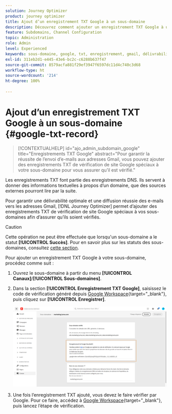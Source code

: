 ```yaml
---
solution: Journey Optimizer
product: journey optimizer
title: Ajout d’un enregistrement TXT Google à un sous-domaine
description: Découvrez comment ajouter un enregistrement TXT Google à un sous-domaine.
feature: Subdomains, Channel Configuration
topic: Administration
role: Admin
level: Experienced
keywords: sous-domaine, google, txt, enregistrement, gmail, délivrabilité
exl-id: 311eb2d1-e445-43e6-bc2c-c6288b637f47
source-git-commit: 8579acfa881f29ef3947f6597dc11d4c740c3d68
workflow-type: ht
source-wordcount: '214'
ht-degree: 100%

---
```


# Ajout d’un enregistrement TXT Google à un sous-domaine {#google-txt-record}

>[!CONTEXTUALHELP]
>id="ajo_admin_subdomain_google"
>title="Enregistrements TXT Google"
>abstract="Pour garantir la réussite de l’envoi d’e-mails aux adresses Gmail, vous pouvez ajouter des enregistrements TXT de vérification de site Google spéciaux à votre sous-domaine pour vous assurer qu’il est vérifié."

Les enregistrements TXT font partie des enregistrements DNS. Ils servent à donner des informations textuelles à propos d’un domaine, que des sources externes pourront lire par la suite.

Pour garantir une délivrabilité optimale et une diffusion réussie des e-mails vers les adresses Gmail, [!DNL Journey Optimizer] permet dʼajouter des enregistrements TXT de vérification de site Google spéciaux à vos sous-domaines afin dʼassurer qu’ils soient vérifiés.

>[!CAUTION]
>
> Cette opération ne peut être effectuée que lorsqu&#39;un sous-domaine a le statut **[!UICONTROL Succès]**. Pour en savoir plus sur les statuts des sous-domaines, consultez [cette section](about-subdomain-delegation.md#access-delegated-subdomains).

Pour ajouter un enregistrement TXT Google à votre sous-domaine, procédez comme suit :

1. Ouvrez le sous-domaine à partir du menu **[!UICONTROL Canaux]**/**[!UICONTROL Sous-domaines]**.

1. Dans la section **[!UICONTROL Enregistrement TXT Google]**, saisissez le code de vérification généré depuis [Google Workspace](https://support.google.com/a/answer/183895){target="_blank"}<!--G Suite Admin tools-->, puis cliquez sur **[!UICONTROL Enregistrer]**.

   ![](assets/subdomain-google-txt.png)

1. Une fois l’enregistrement TXT ajouté, vous devez le faire vérifier par Google. Pour ce faire, accédez à [Google Workspace](https://support.google.com/a/answer/183895){target="_blank"}<!--G Suite Admin tools-->, puis lancez lʼétape de vérification.
